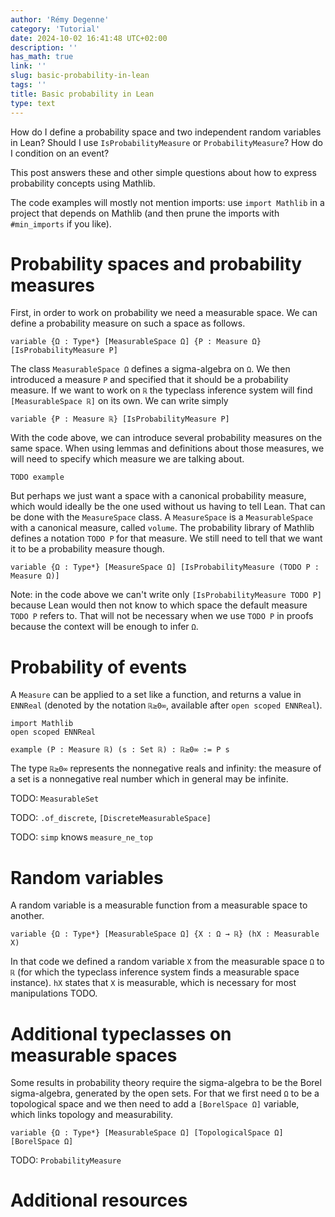 ```yaml
---
author: 'Rémy Degenne'
category: 'Tutorial'
date: 2024-10-02 16:41:48 UTC+02:00
description: ''
has_math: true
link: ''
slug: basic-probability-in-lean
tags: ''
title: Basic probability in Lean
type: text
---
```


How do I define a probability space and two independent random variables in Lean? Should I use `IsProbabilityMeasure` or `ProbabilityMeasure`?
How do I condition on an event?

This post answers these and other simple questions about how to express probability concepts using Mathlib.

<!-- TEASER_END -->

The code examples will mostly not mention imports: use `import Mathlib` in a project that depends on Mathlib (and then prune the imports with `#min_imports` if you like).

# Probability spaces and probability measures

First, in order to work on probability we need a measurable space.
We can define a probability measure on such a space as follows.
```lean
variable {Ω : Type*} [MeasurableSpace Ω] {P : Measure Ω} [IsProbabilityMeasure P]
```
The class `MeasurableSpace Ω` defines a sigma-algebra on `Ω`. We then introduced a measure `P` and specified that it should be a probability measure.
If we want to work on `ℝ` the typeclass inference system will find `[MeasurableSpace ℝ]` on its own. We can write simply
```lean
variable {P : Measure ℝ} [IsProbabilityMeasure P]
```

With the code above, we can introduce several probability measures on the same space. When using lemmas and definitions about those measures, we will need to specify which measure we are talking about.
```lean
TODO example
```
But perhaps we just want a space with a canonical probability measure, which would ideally be the one used without us having to tell Lean.
That can be done with the `MeasureSpace` class. A `MeasureSpace` is a `MeasurableSpace` with a canonical measure, called `volume`.
The probability library of Mathlib defines a notation `TODO P` for that measure. We still need to tell that we want it to be a probability measure though.
```lean
variable {Ω : Type*} [MeasureSpace Ω] [IsProbabilityMeasure (TODO P : Measure Ω)]
```
Note: in the code above we can't write only `[IsProbabilityMeasure TODO P]` because Lean would then not know to which space the default measure `TODO P` refers to.
That will not be necessary when we use `TODO P` in proofs because the context will be enough to infer `Ω`.

# Probability of events

A `Measure` can be applied to a set like a function, and returns a value in `ENNReal` (denoted by the notation `ℝ≥0∞`, available after `open scoped ENNReal`).
```lean
import Mathlib
open scoped ENNReal

example (P : Measure ℝ) (s : Set ℝ) : ℝ≥0∞ := P s
```
The type `ℝ≥0∞` represents the nonnegative reals and infinity: the measure of a set is a nonnegative real number which in general may be infinite.

TODO: `MeasurableSet`

TODO: `.of_discrete`, `[DiscreteMeasurableSpace]`

TODO: `simp` knows `measure_ne_top`

# Random variables

A random variable is a measurable function from a measurable space to another.
```lean
variable {Ω : Type*} [MeasurableSpace Ω] {X : Ω → ℝ} (hX : Measurable X)
```
In that code we defined a random variable `X` from the measurable space `Ω` to `ℝ` (for which the typeclass inference system finds a measurable space instance). `hX` states that `X` is measurable, which is necessary for most manipulations TODO.

# Additional typeclasses on measurable spaces

Some results in probability theory require the sigma-algebra to be the Borel sigma-algebra, generated by the open sets.
For that we first need `Ω` to be a topological space and we then need to add a `[BorelSpace Ω]` variable, which links topology and measurability.
```lean
variable {Ω : Type*} [MeasurableSpace Ω] [TopologicalSpace Ω] [BorelSpace Ω]
```



TODO: `ProbabilityMeasure`

# Additional resources


